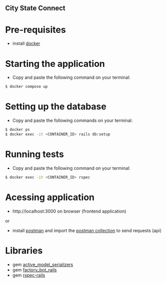 ## City State Connect

# Pre-requisites

- install [docker](https://docs.docker.com/get-docker/)

# Starting the application

- Copy and paste the following command on your terminal:

```bash
$ docker compose up
```

# Setting up the database

- Copy and paste the following commands on your terminal:

```bash
$ docker ps
$ docker exec -it <CONTAINER_ID> rails db:setup
```

# Running tests

- Copy and paste the following command on your terminal:

```bash
$ docker exec -it <CONTAINER_ID> rspec
```

# Acessing application

- http://localhost:3000 on browser (frontend application)

or

- install [postman](https://www.postman.com/downloads/) and import the [postman collection](https://github.com/fabianaramos/city_state_connect/blob/main/city_state_connect.postman_collection) to send requests (api)

# Libraries

- gem [active_model_serializers](https://github.com/rails-api/active_model_serializers)
- gem [factory_bot_rails](https://github.com/thoughtbot/factory_bot)
- gem [rspec-rails](https://github.com/rspec/rspec-rails/tree/6-0-maintenance)
